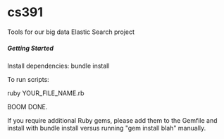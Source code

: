 cs391
=====

Tools for our big data Elastic Search project

##### Getting Started

Install dependencies:
bundle install

To run scripts:

ruby YOUR_FILE_NAME.rb

BOOM DONE.

If you require additional Ruby gems, please add them to the Gemfile and install
with bundle install versus running "gem install blah" manually.
